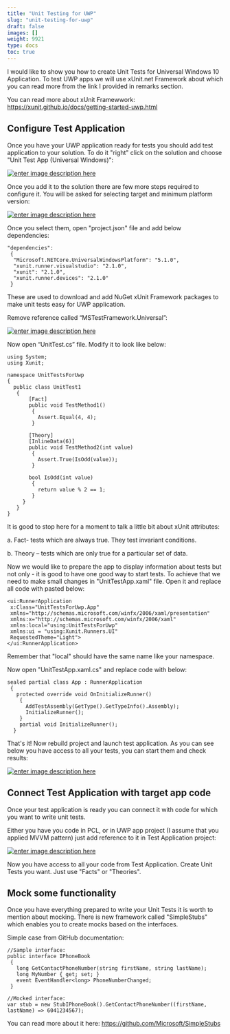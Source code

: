 ```yaml
---
title: "Unit Testing for UWP"
slug: "unit-testing-for-uwp"
draft: false
images: []
weight: 9921
type: docs
toc: true
---
```


I would like to show you how to create Unit Tests for Universal Windows 10 Application. To test UWP apps we will use xUnit.net Framework about which you can read more from the link I provided in remarks section.

You can read more about xUnit Framewwork: https://xunit.github.io/docs/getting-started-uwp.html

## Configure Test Application
Once you have your UWP application ready for tests you should add test application to your solution. To do it "right" click on the solution and choose "Unit Test App (Universal Windows)":

[![enter image description here][1]][1]

Once you add it to the solution there are few more steps required to configure it.
You will be asked for selecting target and minimum platform version:

[![enter image description here][2]][2]

Once you select them, open "project.json" file and add below dependencies:

    "dependencies": 
     {
      "Microsoft.NETCore.UniversalWindowsPlatform": "5.1.0",
      "xunit.runner.visualstudio": "2.1.0",
      "xunit": "2.1.0",
      "xunit.runner.devices": "2.1.0"
     }

These are used to download and add NuGet xUnit Framework packages to make unit tests easy for UWP application.

Remove reference called “MSTestFramework.Universal”:

[![enter image description here][3]][3]


 Now open “UnitTest.cs” file. Modify it to look like below:

    using System;
    using Xunit;
 
    namespace UnitTestsForUwp
    {
      public class UnitTest1
       {
           [Fact]
           public void TestMethod1()
            {
              Assert.Equal(4, 4);
            }

           [Theory]
           [InlineData(6)]
           public void TestMethod2(int value)
            {
              Assert.True(IsOdd(value));
            }
 
           bool IsOdd(int value)
            {
              return value % 2 == 1;
            }
         }
       }
    }

It is good to stop here for a moment to talk a little bit about xUnit attributes:

a. Fact- tests which are always true. They test invariant conditions.

b. Theory – tests which are only true for a particular set of data.

Now we would like to prepare the app to display information about tests but not only - it is good to have one good way to start tests. To achieve that we need to make small changes in "UnitTestApp.xaml" file. Open it and replace all code with pasted below:

    <ui:RunnerApplication
     x:Class="UnitTestsForUwp.App"
     xmlns="http://schemas.microsoft.com/winfx/2006/xaml/presentation"
     xmlns:x="http://schemas.microsoft.com/winfx/2006/xaml"
     xmlns:local="using:UnitTestsForUwp"
     xmlns:ui = "using:Xunit.Runners.UI"
     RequestedTheme="Light">
    </ui:RunnerApplication>

Remember that "local" should have the same name like your namespace.

Now open "UnitTestApp.xaml.cs" and replace code with below:

    sealed partial class App : RunnerApplication
     {
       protected override void OnInitializeRunner()
        {
          AddTestAssembly(GetType().GetTypeInfo().Assembly);
          InitializeRunner();
        }
        partial void InitializeRunner();
      }

That's it! Now rebuild project and launch test application. As you can see below you have access to all your tests, you can start them and check results:

[![enter image description here][4]][4]


  [1]: https://i.stack.imgur.com/Jiygu.png
  [2]: https://i.stack.imgur.com/UiZMF.png
  [3]: https://i.stack.imgur.com/Fe0dC.png
  [4]: https://i.stack.imgur.com/2wbea.png

## Connect Test Application with target app code
Once your test application is ready you can connect it with code for which you want to write unit tests.

Either you have you code in PCL, or in UWP app project (I assume that you applied MVVM pattern) just add reference to it in Test Application project:

[![enter image description here][1]][1]

Now you have access to all your code from Test Application. Create Unit Tests you want. Just use "Facts" or "Theories".


  [1]: https://i.stack.imgur.com/RLlqU.png

## Mock some functionality
Once you have everything prepared to write your Unit Tests it is worth to mention about mocking. There is new framework called "SimpleStubs" which enables you to create mocks based on the interfaces.

Simple case from GitHub documentation:

    //Sample interface:
    public interface IPhoneBook
     {
       long GetContactPhoneNumber(string firstName, string lastName);
       long MyNumber { get; set; }
       event EventHandler<long> PhoneNumberChanged;
     }

    //Mocked interface:
    var stub = new StubIPhoneBook().GetContactPhoneNumber((firstName, lastName) => 6041234567);

You can read more about it here:
https://github.com/Microsoft/SimpleStubs

